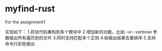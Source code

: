 # myfind-rust
For the assignment1

实现如下：
1.将该代码重构到多个模块中
2.增加新的功能，⽐如 –v/--verbose 参数输出所有遍历到的⽂件
3.同时⽀持匹配多个正则
4.给输出结果去重排序
5.⽀持命令⾏彩⾊输出



